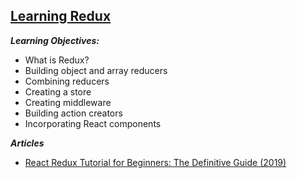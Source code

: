 ## [Learning Redux](https://www.linkedin.com/learning/learning-redux)
   
  
**_Learning Objectives:_**
* What is Redux?
* Building object and array reducers
* Combining reducers
* Creating a store
* Creating middleware
* Building action creators
* Incorporating React components

**_Articles_**

- [React Redux Tutorial for Beginners: The Definitive Guide (2019)](https://www.valentinog.com/blog/redux/)